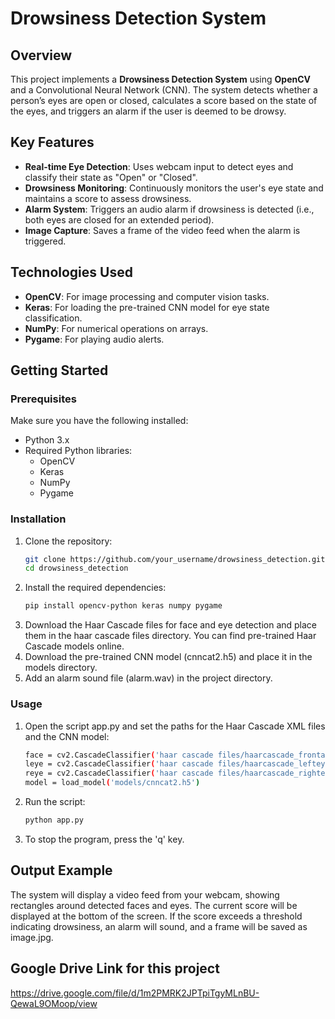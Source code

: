 # Drowsiness Detection System

## Overview
This project implements a **Drowsiness Detection System** using **OpenCV** and a Convolutional Neural Network (CNN). The system detects whether a person’s eyes are open or closed, calculates a score based on the state of the eyes, and triggers an alarm if the user is deemed to be drowsy.

## Key Features
- **Real-time Eye Detection**: Uses webcam input to detect eyes and classify their state as "Open" or "Closed".
- **Drowsiness Monitoring**: Continuously monitors the user's eye state and maintains a score to assess drowsiness.
- **Alarm System**: Triggers an audio alarm if drowsiness is detected (i.e., both eyes are closed for an extended period).
- **Image Capture**: Saves a frame of the video feed when the alarm is triggered.

## Technologies Used
- **OpenCV**: For image processing and computer vision tasks.
- **Keras**: For loading the pre-trained CNN model for eye state classification.
- **NumPy**: For numerical operations on arrays.
- **Pygame**: For playing audio alerts.

## Getting Started

### Prerequisites
Make sure you have the following installed:
- Python 3.x
- Required Python libraries:
  - OpenCV
  - Keras
  - NumPy
  - Pygame

### Installation
1. Clone the repository:
   ```bash
   git clone https://github.com/your_username/drowsiness_detection.git
   cd drowsiness_detection

2. Install the required dependencies:
   ```bash
   pip install opencv-python keras numpy pygame

3. Download the Haar Cascade files for face and eye detection and place them in the haar cascade files directory. You can find pre-trained Haar Cascade models online.
4. Download the pre-trained CNN model (cnncat2.h5) and place it in the models directory.
5. Add an alarm sound file (alarm.wav) in the project directory.

### Usage
1. Open the script app.py and set the paths for the Haar Cascade XML files and the CNN model:
   
   ```bash
   face = cv2.CascadeClassifier('haar cascade files/haarcascade_frontalface_alt.xml')
   leye = cv2.CascadeClassifier('haar cascade files/haarcascade_lefteye_2splits.xml')
   reye = cv2.CascadeClassifier('haar cascade files/haarcascade_righteye_2splits.xml')
   model = load_model('models/cnncat2.h5')

2. Run the script:
   ```bash
   python app.py

3. To stop the program, press the 'q' key.

## Output Example
The system will display a video feed from your webcam, showing rectangles around detected faces and eyes. The current score will be displayed at the bottom of the screen. If the score exceeds a threshold indicating drowsiness, an alarm will sound, and a frame will be saved as image.jpg.

## Google Drive Link for this project
https://drive.google.com/file/d/1m2PMRK2JPTpiTgyMLnBU-QewaL9OMoop/view

